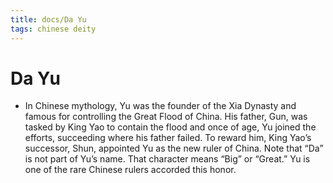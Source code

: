 ```yaml
---
title: docs/Da Yu
tags: chinese deity
---
```


# Da Yu 
- In Chinese mythology, Yu was the founder of the Xia Dynasty and famous for controlling the Great Flood of China. His father, Gun, was tasked by King Yao to contain the flood and once of age, Yu joined the efforts, succeeding where his father failed. To reward him, King Yao’s successor, Shun, appointed Yu as the new ruler of China. Note that “Da” is not part of Yu’s name. That character means “Big” or “Great.” Yu is one of the rare Chinese rulers accorded this honor.